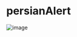 # persianAlert
![image](https://github.com/mehrshad2020/persianAlert/assets/81037527/4d137466-45a4-4eb3-b988-f1c4b6f5f527)
